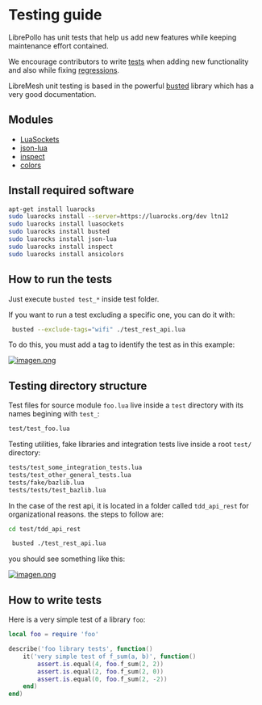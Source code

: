 # Testing guide

LibrePollo has unit tests that help us add new features while keeping maintenance effort contained.

We encourage contributors to write [tests](https://en.wikipedia.org/wiki/Unit_testing)  when adding new functionality and also while fixing [regressions](https://en.wikipedia.org/wiki/Regression_testing).

LibreMesh unit testing is based in the powerful [busted](https://lunarmodules.github.io/busted/) library which has a very good documentation.

## Modules 
* [LuaSockets](https://github.com/lunarmodules/luasocket)
* [json-lua](https://github.com/tiye/json-lua)
* [inspect](https://github.com/kikito/inspect.lua)
* [colors](https://github.com/kikito/ansicolors.lua)

## Install required software
```sh
apt-get install luarocks
sudo luarocks install --server=https://luarocks.org/dev ltn12
sudo luarocks install luasockets
sudo luarocks install busted
sudo luarocks install json-lua 
sudo luarocks install inspect
sudo luarocks install ansicolors
```
## How to run the tests

Just execute ```busted test_*``` inside test folder.

If you want to run a test excluding a specific one, you can do it with:

```bash
 busted --exclude-tags="wifi" ./test_rest_api.lua
```
To do this, you must add a tag to identify the test as in this example:

[![imagen.png](https://i.postimg.cc/SRFfVXtR/imagen.png)](https://postimg.cc/XGL5YvW6)
## Testing directory structure

Test files for source module `foo.lua` live inside a `test` directory with its names begining with `test_`:

```bash
test/test_foo.lua

```

Testing utilities, fake libraries and integration tests live inside a root `test/` directory:

```bash
tests/test_some_integration_tests.lua
tests/test_other_general_tests.lua
tests/fake/bazlib.lua
tests/tests/test_bazlib.lua
```
In the case of the rest api, it is located in a folder called ```tdd_api_rest``` for organizational reasons.
the steps to follow are:

```bash
cd test/tdd_api_rest
```

```bash
 busted ./test_rest_api.lua
```

you should see something like this:

[![imagen.png](https://i.postimg.cc/SRRBGMB8/imagen.png)](https://postimg.cc/m1xpLt22)


## How to write tests

Here is a very simple test of a library `foo`:
```lua
local foo = require 'foo'

describe('foo library tests', function()
    it('very simple test of f_sum(a, b)', function()
        assert.is.equal(4, foo.f_sum(2, 2))
        assert.is.equal(2, foo.f_sum(2, 0))
        assert.is.equal(0, foo.f_sum(2, -2))
    end)
end)
```

